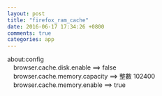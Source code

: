 ```yaml
---
layout: post
title: "firefox_ram_cache"
date: 2016-06-17 17:34:26 +0800
comments: true
categories: app
---
```

about:config  
　browser.cache.disk.enable  ==>  false  
　browser.cache.memory.capacity ==> 整數 102400  
　browser.cache.memory.enable ==> true  